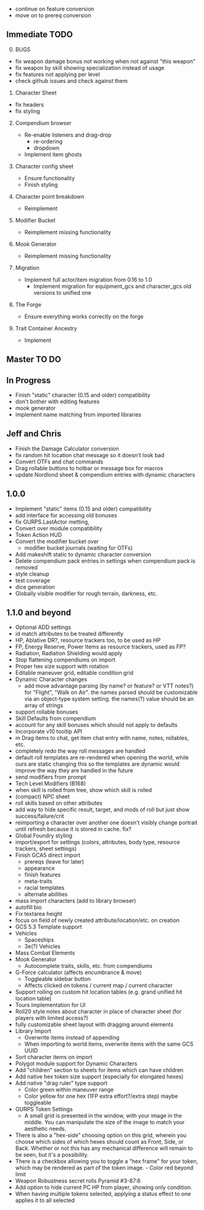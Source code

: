 - continue on feature conversion
- move on to prereq conversion

## Immediate TODO

0. BUGS

- fix weapon damage bonus not working when not against "this weapon"
- fix weapon by skill showing specialization instead of usage
- fix features not applying per level
- check github issues and check against them

1. Character Sheet

- fix headers
- fix styling

2. Compendium browser

    - Re-enable listeners and drag-drop
        - re-ordering
        - dropdown
    - Implement item ghosts

3. Character config sheet

    - Ensure functionality
    - Finish styling

4. Character point breakdown

    - Reimplement

5. Modifier Bucket

    - Reimplement missing functionality

6. Mook Generator

    - Reimplement missing functionality

7. Migration

    - Implement full actor/item migration from 0.16 to 1.0
        - Implement migration for equipment_gcs and character_gcs old versions to unified one

8. The Forge

    - Ensure everything works correctly on the forge

9. Trait Container Ancestry

    - Implement

## Master TO DO

## In Progress

- Finish "static" character (0.15 and older) compatibility
- don't bother with editing features
- mook generator
- implement name matching from imported libraries

## Jeff and Chris

- Finish the Damage Calculator conversion
- fix random hit location chat message so it doesn't look bad
- Convert OTFs and chat commands
- Drag rollable buttons to hotbar or message box for macros
- update Nordlond sheet & compendium entries with dynamic characters

## 1.0.0

- Implement "static" items (0.15 and older) compatibility
- add interface for accessing old bonuses
- fix GURPS.LastActor metting,
- Convert over module compatibility
- Token Action HUD
- Convert the modifier bucket over
  - modifier bucket journals (waiting for OTFs)
- Add makeshift static to dynamic character conversion
- Delete compendium pack entries in settings when compendium pack is removed
- style cleanup
- test coverage
- dice generation
- Globally visible modifier for rough terrain, darkness, etc.

## 1.1.0 and beyond

- Optional ADD settings
- id match attributes to be treated differently
- HP, Ablative DR?, resource trackers too, to be used as HP
- FP, Energy Reserve, Power Items as resource trackers, used as FP?
- Radiation, Radiation Shielding would apply
- Stop flattening compendiums on import
- Proper hex size support with rotation
- Editable maneuver grid, editable condition grid
- Dynamic Character changes
  - add move advantage parsing (by name? or feature? or VTT notes?) for "Flight", "Walk on Air".
        the names parsed should be customizable via an object-type system setting. the names(?) value should be an array of strings
- support rollable bonuses
- Skill Defaults from compendium
- account for any skill bonuses which should not apply to defaults
- Incorporate v10 tooltip API
- m Drag items to chat, get item chat entry with name, notes, rollables, etc.
- completely redo the way roll messages are handled
- default roll templates are re-rendered when opening the world, while ours are static
    changing this so the templates are dynamic would improve the way they are handled in the future
- send modifiers from prompt
- Tech Level Modifiers (B168)
- when skill is rolled from tree, show which skill is rolled
- (compact) NPC sheet
- roll skills based on other attributes
- add way to hide specific result, target, and mods of roll but just show success/failure/crit
- reimporting a character over another one doesn't visibly change portrait until refresh because it is stored in cache. fix?
- Global Foundry styling
- import/export for settings (colors, attributes, body type, resource trackers, sheet settings)
- Finish GCA5 direct import
  - prereqs (leave for later)
  - appearance
  - finish features
  - meta-traits
  - racial templates
  - alternate abilities
- mass import characters (add to library browser)
- autofill bio
- Fix textarea height
- focus on field of newly created attribute/location/etc. on creation
- GCS 5.3 Template support
- Vehicles
  - Spaceships
  - 3e(?) Vehicles
- Mass Combat Elements
- Mook Generator
  - Autocomplete traits, skills, etc. from compendiums
- G-Force calculator (affects encumbrance & move)
  - Toggleable sidebar button
  - Affects clicked on tokens / current map / current character
- Support rolling on custom hit location tables (e.g. grand unified hit location table)
- Tours implementation for UI
- Roll20 style notes about character in place of character sheet (for players with limited access?)
- fully customizable sheet layout with dragging around elements
- Library Import
  - Overwrite items instead of appending
  - When importing to world items, overwrite items with the same GCS UUID
- Sort character items on import
- Polygot module support for Dynamic Characters
- Add "children" section to sheets for items which can have children
- Add native hex token size support (especially for elongated hexes)
- Add native "drag ruler" type support
  - Color green within maneuver range
  - Color yellow for one hex (1FP extra effort?/extra step) maybe toggleable
- GURPS Token Settings
  - A small grid is presented in the window, with your image in the middle. You can manipulate the size of the image to match your aesthetic needs.
- There is also a "hex-side" choosing option on this grid, wherein you choose which sides of which hexes should count as Front, Side, or Back. Whether or not this has any mechanical difference will remain to be seen, but it's a possibility.
- There is a checkbox allowing you to toggle a "hex frame" for your token, which may be rendered as part of the token image. - Color red beyond limit
- Weapon Robustness secret rolls Pyramid #3-87:6
- Add option to hide current PC HP from player, showing only condition.
- When having multiple tokens selected, applying a status effect to one applies it to all selected
